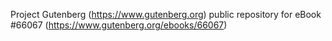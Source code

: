 Project Gutenberg (https://www.gutenberg.org) public repository for eBook #66067 (https://www.gutenberg.org/ebooks/66067)
